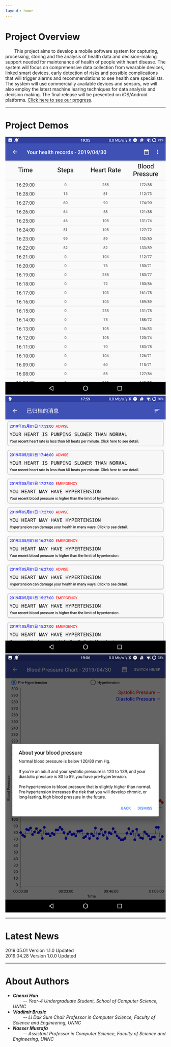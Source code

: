 ```yaml
---
layout: home
---
```


# Project Overview

&emsp;&emsp;This project aims to develop a mobile software system for capturing, processing, storing and the analysis of health data and decision-making support needed for maintenance of health of people with heart disease. The system will focus on comprehensive data collection from wearable devices, linked smart devices, early detection of risks and possible complications that will trigger alarms and recommendations to see health care specialists. The system will use commercially available devices and sensors, we will also employ the latest machine learing techniques for data analysis and decision making. The final release will be presented on iOS/Android platforms. [Click here to see our progress](./progress.html).

---

# Project Demos

![Demo](https://raw.githubusercontent.com/5656hcx/HDMProject/master/docs/assets/Demo/Screenshot_List_View.png)![Demo](https://raw.githubusercontent.com/5656hcx/HDMProject/master/docs/assets/Demo/Screenshot_Message_View_1.png)![Demo](https://raw.githubusercontent.com/5656hcx/HDMProject/master/docs/assets/Demo/Screenshot_Chart_View_Blood_Pressure_1.png)

---

# Latest News

2019.05.01 Version 1.1.0 Updated<br>
2019.04.28 Version 1.0.0 Updated<br>

---

# About Authors

- ***Chenxi Han***<br>       &emsp;&emsp; -- *Year-4 Undergraduate Student, School of Computer Science, UNNC*
- ***Vladimir Brusic***<br>  &emsp;&emsp; -- *Li Dak Sum Chair Professor in Computer Science, Faculty of Science and Engineering, UNNC*
- ***Nasser Mustafa***<br>   &emsp;&emsp; -- *Assistant Professor in Computer Science, Faculty of Science and Engineering, UNNC*
